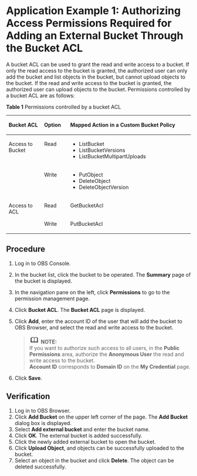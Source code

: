 # Application Example 1: Authorizing Access Permissions Required for Adding an External Bucket Through the Bucket ACL<a name="obs_03_0134"></a>

A bucket ACL can be used to grant the read and write access to a bucket. If only the read access to the bucket is granted, the authorized user can only add the bucket and list objects in the bucket, but cannot upload objects to the bucket. If the read and write access to the bucket is granted, the authorized user can upload objects to the bucket. Permissions controlled by a bucket ACL are as follows:

**Table  1**  Permissions controlled by a bucket ACL

<a name="table862416458164"></a>
<table><thead align="left"><tr id="obs_03_0434_row10426205416593"><th class="cellrowborder" valign="top" width="19.191919191919194%" id="mcps1.2.4.1.1"><p id="obs_03_0434_p6426165418599"><a name="obs_03_0434_p6426165418599"></a><a name="obs_03_0434_p6426165418599"></a>Bucket ACL</p>
</th>
<th class="cellrowborder" valign="top" width="14.141414141414144%" id="mcps1.2.4.1.2"><p id="obs_03_0434_p1842615544595"><a name="obs_03_0434_p1842615544595"></a><a name="obs_03_0434_p1842615544595"></a>Option</p>
</th>
<th class="cellrowborder" valign="top" width="66.66666666666667%" id="mcps1.2.4.1.3"><p id="obs_03_0434_p8428125435912"><a name="obs_03_0434_p8428125435912"></a><a name="obs_03_0434_p8428125435912"></a>Mapped Action in a Custom Bucket Policy</p>
</th>
</tr>
</thead>
<tbody><tr id="obs_03_0434_row942885416596"><td class="cellrowborder" rowspan="2" valign="top" width="19.191919191919194%" headers="mcps1.2.4.1.1 "><p id="obs_03_0434_p184281354195919"><a name="obs_03_0434_p184281354195919"></a><a name="obs_03_0434_p184281354195919"></a>Access to Bucket</p>
</td>
<td class="cellrowborder" valign="top" width="14.141414141414144%" headers="mcps1.2.4.1.2 "><p id="obs_03_0434_p54287547598"><a name="obs_03_0434_p54287547598"></a><a name="obs_03_0434_p54287547598"></a>Read</p>
</td>
<td class="cellrowborder" valign="top" width="66.66666666666667%" headers="mcps1.2.4.1.3 "><a name="obs_03_0434_ul1242814546590"></a><a name="obs_03_0434_ul1242814546590"></a><ul id="obs_03_0434_ul1242814546590"><li>ListBucket</li><li>ListBucketVersions</li><li>ListBucketMultipartUploads</li></ul>
</td>
</tr>
<tr id="obs_03_0434_row1242885414593"><td class="cellrowborder" valign="top" headers="mcps1.2.4.1.1 "><p id="obs_03_0434_p134281454115913"><a name="obs_03_0434_p134281454115913"></a><a name="obs_03_0434_p134281454115913"></a>Write</p>
</td>
<td class="cellrowborder" valign="top" headers="mcps1.2.4.1.2 "><a name="obs_03_0434_ul84281154125913"></a><a name="obs_03_0434_ul84281154125913"></a><ul id="obs_03_0434_ul84281154125913"><li>PutObject</li><li>DeleteObject</li><li>DeleteObjectVersion</li></ul>
</td>
</tr>
<tr id="obs_03_0434_row17428135413591"><td class="cellrowborder" rowspan="2" valign="top" width="19.191919191919194%" headers="mcps1.2.4.1.1 "><p id="obs_03_0434_p174281154105920"><a name="obs_03_0434_p174281154105920"></a><a name="obs_03_0434_p174281154105920"></a>Access to ACL</p>
</td>
<td class="cellrowborder" valign="top" width="14.141414141414144%" headers="mcps1.2.4.1.2 "><p id="obs_03_0434_p1142885415597"><a name="obs_03_0434_p1142885415597"></a><a name="obs_03_0434_p1142885415597"></a>Read</p>
</td>
<td class="cellrowborder" valign="top" width="66.66666666666667%" headers="mcps1.2.4.1.3 "><p id="obs_03_0434_p1842815542599"><a name="obs_03_0434_p1842815542599"></a><a name="obs_03_0434_p1842815542599"></a>GetBucketAcl</p>
</td>
</tr>
<tr id="obs_03_0434_row15428654125911"><td class="cellrowborder" valign="top" headers="mcps1.2.4.1.1 "><p id="obs_03_0434_p1742825465912"><a name="obs_03_0434_p1742825465912"></a><a name="obs_03_0434_p1742825465912"></a>Write</p>
</td>
<td class="cellrowborder" valign="top" headers="mcps1.2.4.1.2 "><p id="obs_03_0434_p2429554125918"><a name="obs_03_0434_p2429554125918"></a><a name="obs_03_0434_p2429554125918"></a>PutBucketAcl</p>
</td>
</tr>
</tbody>
</table>

## Procedure<a name="section207491196166"></a>

1.  Log in to OBS Console.
2.  In the bucket list, click the bucket to be operated. The  **Summary**  page of the bucket is displayed.
3.  In the navigation pane on the left, click  **Permissions**  to go to the permission management page.
4.  Click  **Bucket ACL**. The  **Bucket ACL**  page is displayed.
5.  Click  **Add**, enter the account ID of the user that will add the bucket to OBS Browser, and select the read and write access to the bucket.

    >![](public_sys-resources/icon-note.gif) **NOTE:**   
    >If you want to authorize such access to all users, in the  **Public Permissions**  area, authorize the  **Anonymous User**  the read and write access to the bucket.  
    >**Account ID**  corresponds to  **Domain ID**  on the  **My Credential**  page.  

6.  Click  **Save**.

## Verification<a name="section682292355915"></a>

1.  Log in to OBS Browser.
2.  Click  **Add Bucket**  on the upper left corner of the page. The  **Add Bucket**  dialog box is displayed.
3.  Select  **Add external bucket**  and enter the bucket name.
4.  Click  **OK**. The external bucket is added successfully.
5.  Click the newly added external bucket to open the bucket.
6.  Click  **Upload Object**, and objects can be successfully uploaded to the bucket.
7.  Select an object in the bucket and click  **Delete**. The object can be deleted successfully.

